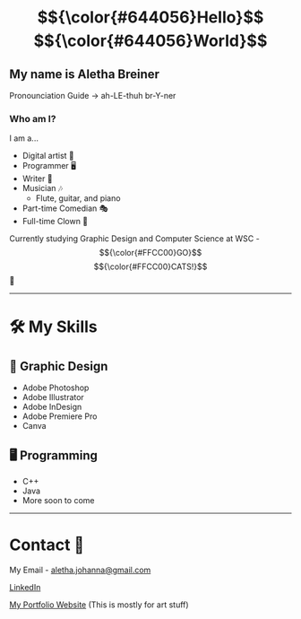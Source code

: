 # $${\color{#644056}Hello}$$ $${\color{#644056}World}$$ 

## My name is Aletha Breiner
  Pronounciation Guide -> ah-LE-thuh br-Y-ner
  
### Who am I?
I am a...
  * Digital artist 🎨
  * Programmer 🖥️
  * Writer 📝
  * Musician 🎶
    * Flute, guitar, and piano 
  * Part-time Comedian 🎭
  * Full-time Clown 🤡

Currently studying Graphic Design and Computer Science at WSC - $${\color{#FFCC00}GO}$$ $${\color{#FFCC00}CATS!}$$ 🐯

***
# 🛠️ My Skills

## 🎨 Graphic Design
* Adobe Photoshop
* Adobe Illustrator
* Adobe InDesign
* Adobe Premiere Pro
* Canva

## 🖥️ Programming
* C++
* Java
* More soon to come

***
# Contact 🤝 

My Email - aletha.johanna@gmail.com

[LinkedIn](https://www.linkedin.com/in/aletha-breiner-a93993350/)

[My Portfolio Website](https://alethajohanna.wixsite.com/my-site) (This is mostly for art stuff)
